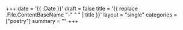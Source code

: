 +++
date = '{{ .Date }}'
draft = false
title = '{{ replace .File.ContentBaseName "-" " " | title }}'
layout = "single" 
categories = ["poetry"]
summary = ""
+++
